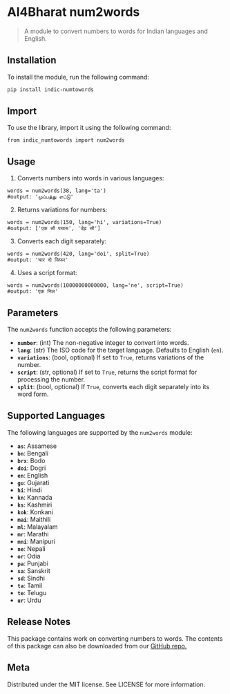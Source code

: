 
# AI4Bharat num2words

> A module to convert numbers to words for Indian languages and English.

## Installation

To install the module, run the following command:
```sh
pip install indic-numtowords
```

## Import

To use the library, import it using the following command:
```ssh
from indic_numtowords import num2words 
```

## Usage

1. Converts numbers into words in various languages:
  ```ssh
  words = num2words(38, lang='ta')
  #output: 'முப்பத்து எட்டு'
  ```
2. Returns variations for numbers:
  ```ssh
  words = num2words(150, lang='hi', variations=True)
  #output: ['एक सौ पचास', 'डेढ़ सौ'] 
  ```
3. Converts each digit separately:
  ```ssh
  words = num2words(420, lang='doi', split=True)
  #output: 'चार दो सिफर'
  ```
4. Uses a script format:
  ```ssh
  words = num2words(10000000000000, lang='ne', script=True)
  #output: 'एक निल'
  ```

## Parameters
The `num2words` function accepts the following parameters:

- **`number`**: (int) The non-negative integer to convert into words.
- **`lang`**: (str) The ISO code for the target language. Defaults to English (`en`).
- **`variations`**: (bool, optional) If set to `True`, returns variations of the number.
- **`script`**: (str, optional) If set to `True`, returns the script format for processing the number.
- **`split`**: (bool, optional) If `True`, converts each digit separately into its word form.

## Supported Languages
The following languages are supported by the `num2words` module:

- **`as`**: Assamese
- **`bn`**: Bengali
- **`brx`**: Bodo
- **`doi`**: Dogri
- **`en`**: English
- **`gu`**: Gujarati
- **`hi`**: Hindi
- **`kn`**: Kannada
- **`ks`**: Kashmiri
- **`kok`**: Konkani
- **`mai`**: Maithili
- **`ml`**: Malayalam
- **`mr`**: Marathi
- **`mni`**: Manipuri
- **`ne`**: Nepali
- **`or`**: Odia
- **`pa`**: Punjabi
- **`sa`**: Sanskrit
- **`sd`**: Sindhi
- **`ta`**: Tamil
- **`te`**: Telugu
- **`ur`**: Urdu



## Release Notes

This package contains work on converting numbers to words. The contents of this package can also be downloaded from our [GitHub repo.](https://github.com/AI4Bharat/indic-numtowords)

## Meta

Distributed under the MIT license. See LICENSE for more information.
